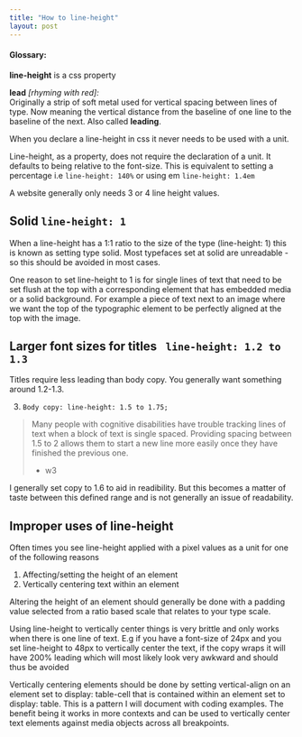 ```yaml
---
title: "How to line-height"
layout: post
---
```


 #### Glossary:

 <p><b>line-height</b> is a css property</p>

 <p><b>lead</b> <i>[rhyming with red]:</i> <br>
   Originally a strip of soft metal used
   for vertical spacing between lines of type. Now meaning the
   vertical distance from the baseline of one line to the baseline of the next. Also
   called <b>leading</b>.
 </p>

When you declare a line-height in css it never needs to be used with a unit.

Line-height, as a property, does not require the declaration of a unit.
It defaults to being relative to the font-size. This is equivalent to setting
a percentage i.e ```line-height: 140%``` or using em ```line-height: 1.4em```

A website generally only needs 3 or 4 line height values.

<h2 class="book f4">Solid  <code class="f5">line-height: 1</code></h2>

When a line-height has a 1:1 ratio to the size of the type (line-height: 1) this is
known as setting type solid. Most typefaces set at solid are unreadable - so this
should be avoided in most cases.

One reason to set line-height to 1 is for single lines of text that need to be
set flush at the top with a corresponding element that has embedded media or a
solid background. For example a piece of text next to an image where we want
the top of the typographic element to be perfectly aligned at the top with the
image.

<h2 class="book f4">Larger font sizes for titles <code class="f5"> line-height: 1.2 to 1.3</code></h2>
Titles require less leading than body copy. You generally want something around 1.2-1.3.

3. ```Body copy: line-height: 1.5 to 1.75; ```

> Many people with cognitive disabilities have trouble tracking lines of text
> when a block of text is single spaced. Providing spacing between 1.5 to 2
> allows them to start a new line more easily once they have finished the
> previous one.
> - w3

I generally set copy to 1.6 to aid in readibility. But this becomes a matter of
taste between this defined range and is not generally an issue of readability.

## Improper uses of line-height

Often times you see line-height applied with a pixel values as a unit for one of the following reasons

1. Affecting/setting the height of an element
2. Vertically centering text within an element

Altering the height of an element should generally be done with a padding value
selected from a ratio based scale that relates to your type scale.

Using line-height to vertically center things is very brittle and only works
when there is one line of text.  E.g if you have a font-size of 24px and you
set line-height to 48px to vertically center the text, if the copy wraps it
will have 200% leading which will most likely look very awkward and should thus
be avoided

Vertically centering elements should be done by setting vertical-align on an
element set to display: table-cell that is contained within an element set to
display: table.  This is a pattern I will document with coding examples. The
benefit being it works in more contexts and can be used to vertically center
text elements against media objects across all breakpoints.


